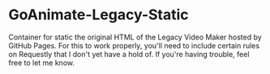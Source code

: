 # GoAnimate-Legacy-Static
Container for static the original HTML of the Legacy Video Maker hosted by GitHub Pages.  For this to work properly, you'll need to include certain rules on Requestly that I don't yet have a hold of.  If you're having trouble, feel free to let me know.
